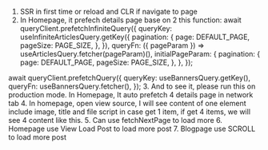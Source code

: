 1. SSR in first time or reload and CLR if navigate to page
2. In Homepage, it prefech details page base on 2 this function:
  await queryClient.prefetchInfiniteQuery({
    queryKey: useInfiniteArticlesQuery.getKey({
      pagination: {
        page: DEFAULT_PAGE,
        pageSize: PAGE_SIZE,
      },
    }),
    queryFn: ({ pageParam }) => useArticlesQuery.fetcher(pageParam)(),
    initialPageParam: {
      pagination: {
        page: DEFAULT_PAGE,
        pageSize: PAGE_SIZE,
      },
    },
  });

  await queryClient.prefetchQuery({
    queryKey: useBannersQuery.getKey(),
    queryFn: useBannersQuery.fetcher(),
  });
3. And to see it, please run this on production mode. In Homepage, It auto prefetch 4 details page in network tab
4. In homepage, open view source, I will see content of one element include image, title and file script in case get 1 item, if get 4 items, we will see 4 content like this.
5. Can use fetchNextPage to load more
6. Homepage use View Load Post to load more post
7. Blogpage use SCROLL to load more post

